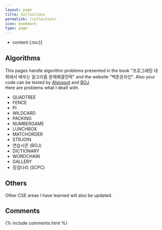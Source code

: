 ```yaml
---
layout: page
title: Collections
permalink: /collection/
icon: bookmark
type: page
---
```


* content
{:toc}]

## Algorithms
This pages handle algorithm problems presented in the book "프로그래밍 대회에서 배우는 알고리즘 문제해결전략" and the website "백준온라인". Also your code can be tested by [Algospot](https://algospot.com) and [BOJ](https://www.acmicpc.net/).
<br> Here are problems what I dealt with.

* QUADTREE
* FENCE
* PI
* WILDCARD
* PACKING
* NUMBERGAME
* LUNCHBOX
* MATCHORDER
* STRJOIN
* 연습시즌 (BOJ)
* DICTIONARY
* WORDCHAIN
* GALLERY
* 징검다리 (SCPC)


## Others
Other CSE areas I have learned will also be updated.


## Comments

{% include comments.html %}
